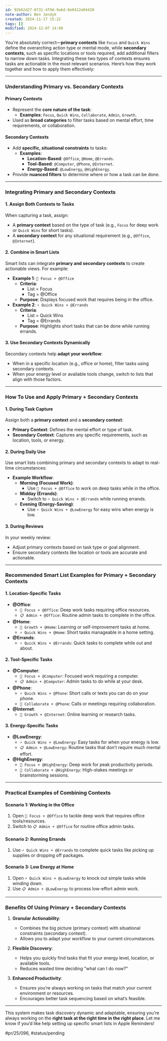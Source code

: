 ```yaml
---
id: 92b62d27-8f31-4f9d-9a6d-8e0412e04420
note-author: Ben Jendyk
created: 2024-11-17 15:22
tags: []
modified: 2024-12-07 14:08
---
```


You’re absolutely correct—**primary contexts** like `Focus` and `Quick Wins` define the overarching action type or mental mode, while **secondary contexts**, such as specific locations or tools required, add additional filters to narrow down tasks. Integrating these two types of contexts ensures tasks are actionable in the most relevant scenarios. Here’s how they work together and how to apply them effectively:

---

### **Understanding Primary vs. Secondary Contexts**

#### **Primary Contexts**

- Represent the **core nature of the task**:
  - **Examples**: `Focus`, `Quick Wins`, `Collaborate`, `Admin`, `Growth`.
- Used as **broad categories** to filter tasks based on mental effort, time requirements, or collaboration.

#### **Secondary Contexts**

- Add **specific, situational constraints** to tasks:
  - **Examples**:
	 - **Location-Based**: `@Office`, `@Home`, `@Errands`.
	 - **Tool-Based**: `@Computer`, `@Phone`, `@Internet`.
	 - **Energy-Based**: `@LowEnergy`, `@HighEnergy`.
- Provide **nuanced filters** to determine where or how a task can be done.

---

### **Integrating Primary and Secondary Contexts**

#### **1. Assign Both Contexts to Tasks**

When capturing a task, assign:
- A **primary context** based on the type of task (e.g., `Focus` for deep work or `Quick Wins` for short tasks).
- A **secondary context** for any situational requirement (e.g., `@Office`, `@Internet`).

#### **2. Combine in Smart Lists**

Smart lists can integrate **primary and secondary contexts** to create actionable views. For example:
- **Example 1**: `🧠 Focus + @Office`
  - **Criteria**:
	 - List = Focus
	 - Tag = @Office
  - **Purpose**: Displays focused work that requires being in the office.
- **Example 2**: `⚡ Quick Wins + @Errands`
  - **Criteria**:
	 - List = Quick Wins
	 - Tag = @Errands
  - **Purpose**: Highlights short tasks that can be done while running errands.

#### **3. Use Secondary Contexts Dynamically**

Secondary contexts help **adapt your workflow**:
- When in a specific location (e.g., office or home), filter tasks using secondary contexts.
- When your energy level or available tools change, switch to lists that align with those factors.

---

### **How To Use and Apply Primary + Secondary Contexts**

#### **1. During Task Capture**

Assign both a **primary context** and a **secondary context**:
- **Primary Context**: Defines the mental effort or type of task.
- **Secondary Context**: Captures any specific requirements, such as location, tools, or energy.

#### **2. During Daily Use**

Use smart lists combining primary and secondary contexts to adapt to real-time circumstances:
- **Example Workflow**:
  - **Morning (Focused Work)**:
	 - Use `🧠 Focus + @Office` to work on deep tasks while in the office.
  - **Midday (Errands)**:
	 - Switch to `⚡ Quick Wins + @Errands` while running errands.
  - **Evening (Energy-Saving)**:
	 - Use `⚡ Quick Wins + @LowEnergy` for easy wins when energy is low.

#### **3. During Reviews**

In your weekly review:
- Adjust primary contexts based on task type or goal alignment.
- Ensure secondary contexts like location or tools are accurate and actionable.

---

### **Recommended Smart List Examples for Primary + Secondary Contexts**

#### **1. Location-Specific Tasks**

- **@Office**:
  - `🧠 Focus + @Office`: Deep work tasks requiring office resources.
  - `📋 Admin + @Office`: Routine admin tasks to complete in the office.
- **@Home**:
  - `🚀 Growth + @Home`: Learning or self-improvement tasks at home.
  - `⚡ Quick Wins + @Home`: Short tasks manageable in a home setting.
- **@Errands**:
  - `⚡ Quick Wins + @Errands`: Quick tasks to complete while out and about.

#### **2. Tool-Specific Tasks**

- **@Computer**:
  - `🧠 Focus + @Computer`: Focused work requiring a computer.
  - `📋 Admin + @Computer`: Admin tasks to do while at your desk.
- **@Phone**:
  - `⚡ Quick Wins + @Phone`: Short calls or texts you can do on your phone.
  - `🤝 Collaborate + @Phone`: Calls or meetings requiring collaboration.
- **@Internet**:
  - `🚀 Growth + @Internet`: Online learning or research tasks.

#### **3. Energy-Specific Tasks**

- **@LowEnergy**:
  - `⚡ Quick Wins + @LowEnergy`: Easy tasks for when your energy is low.
  - `📋 Admin + @LowEnergy`: Routine tasks that don’t require much mental effort.
- **@HighEnergy**:
  - `🧠 Focus + @HighEnergy`: Deep work for peak productivity periods.
  - `🤝 Collaborate + @HighEnergy`: High-stakes meetings or brainstorming sessions.

---

### **Practical Examples of Combining Contexts**

#### **Scenario 1: Working in the Office**

1. Open `🧠 Focus + @Office` to tackle deep work that requires office tools/resources.
2. Switch to `📋 Admin + @Office` for routine office admin tasks.

#### **Scenario 2: Running Errands**

1. Use `⚡ Quick Wins + @Errands` to complete quick tasks like picking up supplies or dropping off packages.

#### **Scenario 3: Low Energy at Home**

1. Open `⚡ Quick Wins + @LowEnergy` to knock out simple tasks while winding down.
2. Use `📋 Admin + @LowEnergy` to process low-effort admin work.

---

### **Benefits Of Using Primary + Secondary Contexts**

1. **Granular Actionability**:
	- Combines the big picture (primary context) with situational constraints (secondary context).
	- Allows you to adapt your workflow to your current circumstances.

2. **Flexible Discovery**:
	- Helps you quickly find tasks that fit your energy level, location, or available tools.
	- Reduces wasted time deciding "what can I do now?"

3. **Enhanced Productivity**:
	- Ensures you’re always working on tasks that match your current environment or resources.
	- Encourages better task sequencing based on what’s feasible.

---

This system makes task discovery dynamic and adaptable, ensuring you’re always working on the **right task at the right time in the right place**. Let me know if you’d like help setting up specific smart lists in Apple Reminders!


#pr/25/096, #status/pending